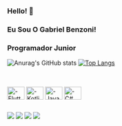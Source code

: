 ### Hello! 👋
### Eu Sou O Gabriel Benzoni! 
### Programador Junior 




![Anurag's GitHub stats](https://github-readme-stats.vercel.app/api?username=GabrielBenzoni&show_icons=true&theme=tokyonight)
[![Top Langs](https://github-readme-stats.vercel.app/api/top-langs/?username=GabrielBenzoni&layout=compact&show_icons=true&theme=tokyonight)](https://github.com/GabrielBenzoni-readme-stats)

##

<div>
<div style="display: inline_block"><br>
  <img align="center" alt="-Flutter" height="30" width="40" src="https://cdn.jsdelivr.net/gh/devicons/devicon/icons/flutter/flutter-original.svg">
  <img align="center" alt="-Kotlin" height="30" width="40" src= "https://cdn.jsdelivr.net/gh/devicons/devicon/icons/kotlin/kotlin-original.svg">
  <img align="center" alt="-Java" height="30" width="40"  src="https://cdn.jsdelivr.net/gh/devicons/devicon/icons/java/java-original.svg">
  <img align="center" alt="-C#" height="30" width="40"  src="https://cdn.jsdelivr.net/gh/devicons/devicon/icons/csharp/csharp-original.svg"> 
</div>

##

<div>
  <a href="https://www.youtube.com/channel/UC9abhtv5xsA2xr9k0q7MC1A" target="_blank"><img src="https://img.shields.io/badge/YouTube-FF0000?style=for-the-badge&logo=youtube&logoColor=white" target="_blank"></a>
  <a href="https://www.instagram.com/gbenzoni_/" target="_blank"><img src="https://img.shields.io/badge/-Instagram-%23E4405F?style=for-the-badge&logo=instagram&logoColor=white" target="_blank"></a>
  <a href="https://twitch.tv/Ibeenz" target="_blank"><img src="https://img.shields.io/badge/Twitch-9146FF?style=for-the-badge&logo=twitch&logoColor=white" target="_blank"></a>
  <a href="https://www.linkedin.com/in/gabriel-benzoni-barreto-7a8a641b3/" target="_blank"><img src="https://img.shields.io/badge/-LinkedIn-%230077B5?style=for-the-badge&logo=linkedin&logoColor=white" target="_blank"></a> 
  </div>
  
  
  </div>
